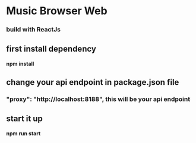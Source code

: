 # Music Browser Web
### build with ReactJs

## first install dependency
  #### npm install

## change your api endpoint in package.json file
  ### "proxy": "http://localhost:8188", this will be your api endpoint

## start it up
  #### npm run start
